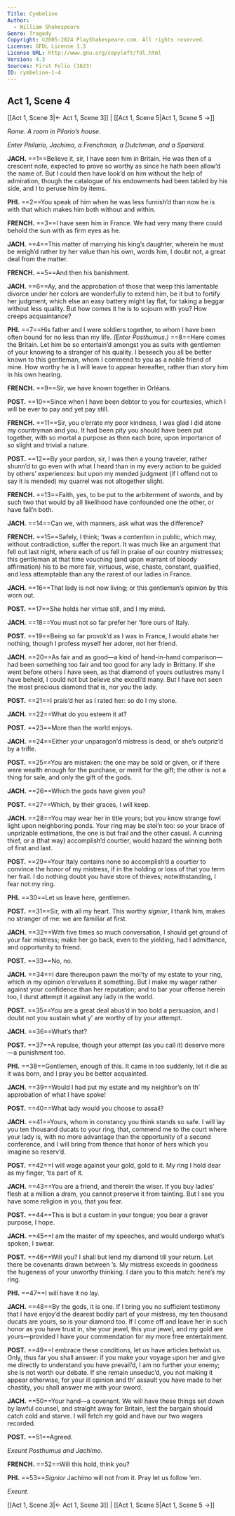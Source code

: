 ```yaml
---
Title: Cymbeline
Author: 
  - William Shakespeare
Genre: Tragedy
Copyright: ©2005-2024 PlayShakespeare.com. All rights reserved.
License: GFDL License 1.3
License URL: http://www.gnu.org/copyleft/fdl.html
Version: 4.3
Sources: First Folio (1623)
ID: cymbeline-1-4
---
```


## Act 1, Scene 4
[[Act 1, Scene 3|← Act 1, Scene 3]] | [[Act 1, Scene 5|Act 1, Scene 5 →]]

*Rome. A room in Pilario’s house.*

*Enter Philario, Jachimo, a Frenchman, a Dutchman, and a Spaniard.*

**JACH.**
==1==Believe it, sir, I have seen him in Britain. He was then of a crescent note, expected to prove so worthy as since he hath been allow’d the name of. But I could then have look’d on him without the help of admiration, though the catalogue of his endowments had been tabled by his side, and I to peruse him by items.

**PHI.**
==2==You speak of him when he was less furnish’d than now he is with that which makes him both without and within.

**FRENCH.**
==3==I have seen him in France. We had very many there could behold the sun with as firm eyes as he.

**JACH.**
==4==This matter of marrying his king’s daughter, wherein he must be weigh’d rather by her value than his own, words him, I doubt not, a great deal from the matter.

**FRENCH.**
==5==And then his banishment.

**JACH.**
==6==Ay, and the approbation of those that weep this lamentable divorce under her colors are wonderfully to extend him, be it but to fortify her judgment, which else an easy battery might lay flat, for taking a beggar without less quality. But how comes it he is to sojourn with you? How creeps acquaintance?

**PHI.**
==7==His father and I were soldiers together, to whom I have been often bound for no less than my life.
*(Enter Posthumus.)*
==8==Here comes the Britain. Let him be so entertain’d amongst you as suits with gentlemen of your knowing to a stranger of his quality. I beseech you all be better known to this gentleman, whom I commend to you as a noble friend of mine. How worthy he is I will leave to appear hereafter, rather than story him in his own hearing.

**FRENCH.**
==9==Sir, we have known together in Orléans.

**POST.**
==10==Since when I have been debtor to you for courtesies, which I will be ever to pay and yet pay still.

**FRENCH.**
==11==Sir, you o’errate my poor kindness, I was glad I did atone my countryman and you. It had been pity you should have been put together, with so mortal a purpose as then each bore, upon importance of so slight and trivial a nature.

**POST.**
==12==By your pardon, sir, I was then a young traveler, rather shunn’d to go even with what I heard than in my every action to be guided by others’ experiences: but upon my mended judgment (if I offend not to say it is mended) my quarrel was not altogether slight.

**FRENCH.**
==13==Faith, yes, to be put to the arbiterment of swords, and by such two that would by all likelihood have confounded one the other, or have fall’n both.

**JACH.**
==14==Can we, with manners, ask what was the difference?

**FRENCH.**
==15==Safely, I think; ’twas a contention in public, which may, without contradiction, suffer the report. It was much like an argument that fell out last night, where each of us fell in praise of our country mistresses; this gentleman at that time vouching (and upon warrant of bloody affirmation) his to be more fair, virtuous, wise, chaste, constant, qualified, and less attemptable than any the rarest of our ladies in France.

**JACH.**
==16==That lady is not now living; or this gentleman’s opinion by this worn out.

**POST.**
==17==She holds her virtue still, and I my mind.

**JACH.**
==18==You must not so far prefer her ’fore ours of Italy.

**POST.**
==19==Being so far provok’d as I was in France, I would abate her nothing, though I profess myself her adorer, not her friend.

**JACH.**
==20==As fair and as good—a kind of hand-in-hand comparison—had been something too fair and too good for any lady in Brittany. If she went before others I have seen, as that diamond of yours outlustres many I have beheld, I could not but believe she excell’d many. But I have not seen the most precious diamond that is, nor you the lady.

**POST.**
==21==I prais’d her as I rated her: so do I my stone.

**JACH.**
==22==What do you esteem it at?

**POST.**
==23==More than the world enjoys.

**JACH.**
==24==Either your unparagon’d mistress is dead, or she’s outpriz’d by a trifle.

**POST.**
==25==You are mistaken: the one may be sold or given, or if there were wealth enough for the purchase, or merit for the gift; the other is not a thing for sale, and only the gift of the gods.

**JACH.**
==26==Which the gods have given you?

**POST.**
==27==Which, by their graces, I will keep.

**JACH.**
==28==You may wear her in title yours; but you know strange fowl light upon neighboring ponds. Your ring may be stol’n too: so your brace of unprizable estimations, the one is but frail and the other casual. A cunning thief, or a (that way) accomplish’d courtier, would hazard the winning both of first and last.

**POST.**
==29==Your Italy contains none so accomplish’d a courtier to convince the honor of my mistress, if in the holding or loss of that you term her frail. I do nothing doubt you have store of thieves; notwithstanding, I fear not my ring.

**PHI.**
==30==Let us leave here, gentlemen.

**POST.**
==31==Sir, with all my heart. This worthy *signior*, I thank him, makes no stranger of me: we are familiar at first.

**JACH.**
==32==With five times so much conversation, I should get ground of your fair mistress; make her go back, even to the yielding, had I admittance, and opportunity to friend.

**POST.**
==33==No, no.

**JACH.**
==34==I dare thereupon pawn the moi’ty of my estate to your ring, which in my opinion o’ervalues it something. But I make my wager rather against your confidence than her reputation; and to bar your offense herein too, I durst attempt it against any lady in the world.

**POST.**
==35==You are a great deal abus’d in too bold a persuasion, and I doubt not you sustain what y’ are worthy of by your attempt.

**JACH.**
==36==What’s that?

**POST.**
==37==A repulse, though your attempt (as you call it) deserve more—a punishment too.

**PHI.**
==38==Gentlemen, enough of this. It came in too suddenly, let it die as it was born, and I pray you be better acquainted.

**JACH.**
==39==Would I had put my estate and my neighbor’s on th’ approbation of what I have spoke!

**POST.**
==40==What lady would you choose to assail?

**JACH.**
==41==Yours, whom in constancy you think stands so safe. I will lay you ten thousand ducats to your ring, that, commend me to the court where your lady is, with no more advantage than the opportunity of a second conference, and I will bring from thence that honor of hers which you imagine so reserv’d.

**POST.**
==42==I will wage against your gold, gold to it. My ring I hold dear as my finger, ’tis part of it.

**JACH.**
==43==You are a friend, and therein the wiser. If you buy ladies’ flesh at a million a dram, you cannot preserve it from tainting. But I see you have some religion in you, that you fear.

**POST.**
==44==This is but a custom in your tongue; you bear a graver purpose, I hope.

**JACH.**
==45==I am the master of my speeches, and would undergo what’s spoken, I swear.

**POST.**
==46==Will you? I shall but lend my diamond till your return. Let there be covenants drawn between ’s. My mistress exceeds in goodness the hugeness of your unworthy thinking. I dare you to this match: here’s my ring.

**PHI.**
==47==I will have it no lay.

**JACH.**
==48==By the gods, it is one. If I bring you no sufficient testimony that I have enjoy’d the dearest bodily part of your mistress, my ten thousand ducats are yours, so is your diamond too. If I come off and leave her in such honor as you have trust in, she your jewel, this your jewel, and my gold are yours—provided I have your commendation for my more free entertainment.

**POST.**
==49==I embrace these conditions, let us have articles betwixt us. Only, thus far you shall answer: if you make your voyage upon her and give me directly to understand you have prevail’d, I am no further your enemy; she is not worth our debate. If she remain unseduc’d, you not making it appear otherwise, for your ill opinion and th’ assault you have made to her chastity, you shall answer me with your sword.

**JACH.**
==50==Your hand—a covenant. We will have these things set down by lawful counsel, and straight away for Britain, lest the bargain should catch cold and starve. I will fetch my gold and have our two wagers recorded.

**POST.**
==51==Agreed.

*Exeunt Posthumus and Jachimo.*

**FRENCH.**
==52==Will this hold, think you?

**PHI.**
==53==*Signior* Jachimo will not from it. Pray let us follow ’em.

*Exeunt.*

[[Act 1, Scene 3|← Act 1, Scene 3]] | [[Act 1, Scene 5|Act 1, Scene 5 →]]